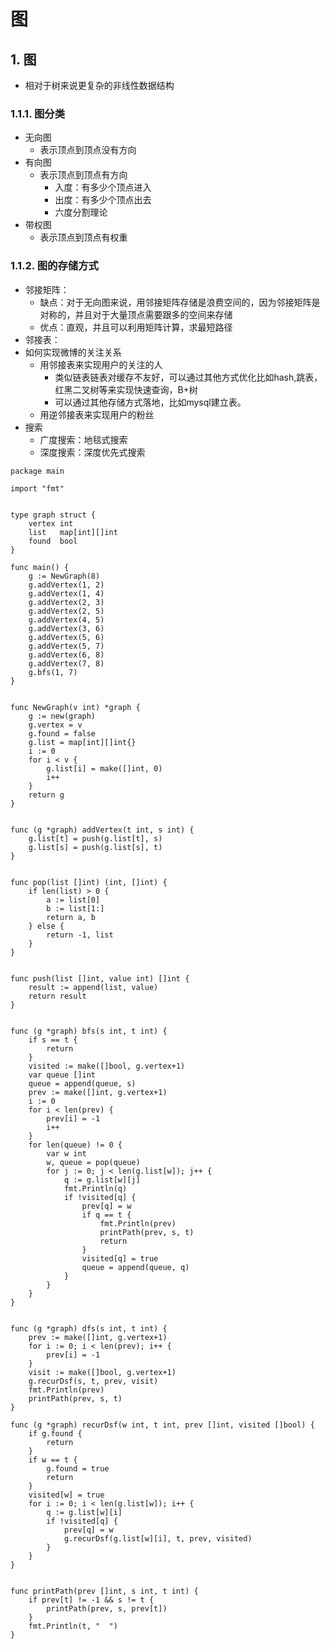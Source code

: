 # 图

## 1. 图 <a id="&#x56FE;"></a>

* 相对于树来说更复杂的非线性数据结构

### 1.1.1. 图分类 <a id="&#x56FE;&#x5206;&#x7C7B;"></a>

* 无向图
  * 表示顶点到顶点没有方向
* 有向图
  * 表示顶点到顶点有方向
    * 入度：有多少个顶点进入
    * 出度：有多少个顶点出去
    * 六度分割理论
* 带权图
  * 表示顶点到顶点有权重

### 1.1.2. 图的存储方式 <a id="&#x56FE;&#x7684;&#x5B58;&#x50A8;&#x65B9;&#x5F0F;"></a>

* 邻接矩阵：
  * 缺点：对于无向图来说，用邻接矩阵存储是浪费空间的，因为邻接矩阵是对称的，并且对于大量顶点需要跟多的空间来存储
  * 优点：直观，并且可以利用矩阵计算，求最短路径
* 邻接表：
* 如何实现微博的关注关系
  * 用邻接表来实现用户的关注的人
    * 类似链表链表对缓存不友好，可以通过其他方式优化比如hash,跳表，红黑二叉树等来实现快速查询，B+树
    * 可以通过其他存储方式落地，比如mysql建立表。
  * 用逆邻接表来实现用户的粉丝
* 搜索
  * 广度搜索：地毯式搜索
  * 深度搜索：深度优先式搜索

```text
package main

import "fmt"


type graph struct {
    vertex int
    list   map[int][]int
    found  bool
}

func main() {
    g := NewGraph(8)
    g.addVertex(1, 2)
    g.addVertex(1, 4)
    g.addVertex(2, 3)
    g.addVertex(2, 5)
    g.addVertex(4, 5)
    g.addVertex(3, 6)
    g.addVertex(5, 6)
    g.addVertex(5, 7)
    g.addVertex(6, 8)
    g.addVertex(7, 8)
    g.bfs(1, 7)
}


func NewGraph(v int) *graph {
    g := new(graph)
    g.vertex = v
    g.found = false
    g.list = map[int][]int{}
    i := 0
    for i < v {
        g.list[i] = make([]int, 0)
        i++
    }
    return g
}


func (g *graph) addVertex(t int, s int) {
    g.list[t] = push(g.list[t], s)
    g.list[s] = push(g.list[s], t)
}


func pop(list []int) (int, []int) {
    if len(list) > 0 {
        a := list[0]
        b := list[1:]
        return a, b
    } else {
        return -1, list
    }
}


func push(list []int, value int) []int {
    result := append(list, value)
    return result
}


func (g *graph) bfs(s int, t int) {
    if s == t {
        return
    }
    visited := make([]bool, g.vertex+1)
    var queue []int
    queue = append(queue, s)
    prev := make([]int, g.vertex+1)
    i := 0
    for i < len(prev) {
        prev[i] = -1
        i++
    }
    for len(queue) != 0 {
        var w int
        w, queue = pop(queue)
        for j := 0; j < len(g.list[w]); j++ {
            q := g.list[w][j]
            fmt.Println(q)
            if !visited[q] {
                prev[q] = w
                if q == t {
                    fmt.Println(prev)
                    printPath(prev, s, t)
                    return
                }
                visited[q] = true
                queue = append(queue, q)
            }
        }
    }
}


func (g *graph) dfs(s int, t int) {
    prev := make([]int, g.vertex+1)
    for i := 0; i < len(prev); i++ {
        prev[i] = -1
    }
    visit := make([]bool, g.vertex+1)
    g.recurDsf(s, t, prev, visit)
    fmt.Println(prev)
    printPath(prev, s, t)
}

func (g *graph) recurDsf(w int, t int, prev []int, visited []bool) {
    if g.found {
        return
    }
    if w == t {
        g.found = true
        return
    }
    visited[w] = true
    for i := 0; i < len(g.list[w]); i++ {
        q := g.list[w][i]
        if !visited[q] {
            prev[q] = w
            g.recurDsf(g.list[w][i], t, prev, visited)
        }
    }
}


func printPath(prev []int, s int, t int) {
    if prev[t] != -1 && s != t {
        printPath(prev, s, prev[t])
    }
    fmt.Println(t, "  ")
}
```

